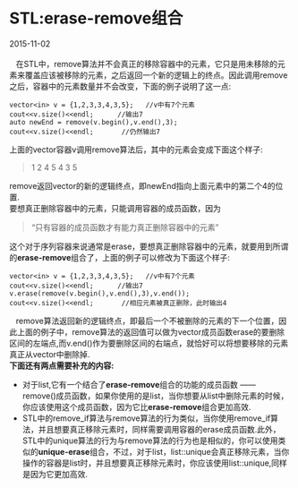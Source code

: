 # STL:erase-remove组合    
2015-11-02   <br />      
&nbsp;&nbsp;&nbsp;在STL中，remove算法并不会真正的移除容器中的元素，它只是用未移除的元素来覆盖应该被移除的元素，之后返回一个新的逻辑上的终点。因此调用remove之后，容器中的元素数量并不会改变，下面的例子说明了这一点:   

    vector<in> v = {1,2,3,3,4,3,5};   //v中有7个元素
    cout<<v.size()<<endl;      //输出7
    auto newEnd = remove(v.begin(),v.end(),3);
    cout<<v.size()<<endl;       //仍然输出7
上面的vector容器v调用remove算法后，其中的元素会变成下面这个样子:     

>1 2 4 5 4 3 5

remove返回vector的新的逻辑终点，即newEnd指向上面元素中的第二个4的位置.     
要想真正删除容器中的元素，只能调用容器的成员函数，因为

>“只有容器的成员函数才有能力真正删除容器中的元素”

这个对于序列容器来说通常是erase，要想真正删除容器中的元素，就要用到所谓的**erase-remove**组合了，上面的例子可以修改为下面这个样子:     

    vector<in> v = {1,2,3,3,4,3,5};   //v中有7个元素
    cout<<v.size()<<endl;      //输出7
    v.erase(remove(v.begin(),v.end(),3),v.end());
    cout<<v.size()<<endl;       //相应元素被真正删除，此时输出4
&nbsp;&nbsp;&nbsp;remove算法返回新的逻辑终点，即最后一个不被删除的元素的下一个位置，因此上面的例子中，remove算法的返回值可以做为vector成员函数erase的要删除区间的左端点,而v.end()作为要删除区间的右端点，就恰好可以将想要移除的元素真正从vector中删除掉.      
**下面还有两点需要补充的内容:**      

- 对于list,它有一个结合了**erase-remove**组合的功能的成员函数 —— remove()成员函数，如果你使用的是list，当你想要从list中删除元素的时候，你应该使用这个成员函数，因为它比**erase-remove**组合更加高效.    
- STL中的remove\_if算法与remove算法的行为类似，当你使用remove_if算法，并且想要真正移除元素时，同样需要调用容器的erase成员函数.此外，STL中的unique算法的行为与remove算法的行为也是相似的，你可以使用类似的**unique-erase**组合，不过，对于list，list::unique会真正移除元素，当你操作的容器是list时，并且想要真正移除元素时，你应该使用list::unique,同样是因为它更加高效.    
